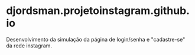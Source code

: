 # djordsman.projetoinstagram.github.io
Desenvolvimento da simulação da página de login/senha e "cadastre-se" da rede instagram.
